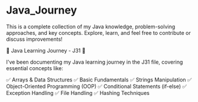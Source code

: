 # Java_Journey
This is a complete collection of my Java knowledge, problem-solving approaches, and key concepts. Explore, learn, and feel free to contribute or discuss improvements!


🚀 Java Learning Journey - J31 📂

I've been documenting my Java learning journey in the J31 file, covering essential concepts like:

✅ Arrays & Data Structures
✅ Basic Fundamentals
✅ Strings Manipulation
✅ Object-Oriented Programming (OOP)
✅ Conditional Statements (if-else)
✅ Exception Handling
✅ File Handling
✅ Hashing Techniques
